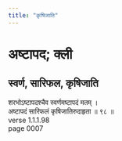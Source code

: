 ```yaml
---
title: "कृषिजाति"
---
```


# अष्टापद; क्ली
## स्वर्ण, सारिफल, कृषिजाति
शरभोऽष्टापदश्चैव स्वर्णमष्टापदं मतम् ।<br />अष्टापदं सारिफलं कृषिजातिरुदाहृता ॥ ९८ ॥<br />verse 1.1.1.98<br />page 0007

